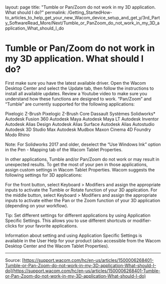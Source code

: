 layout: page
title: "Tumble or Pan/Zoom do not work in my 3D application. What should I do?"
permalink: /Getting_StartedHow-to_articles_to_help_get_your_new_Wacom_device_setup_and_get_y/3rd_Party_SoftwareRead_More/Next/Tumble_or_PanZoom_do_not_work_in_my_3D_application_What_should_I_do

# Tumble or Pan/Zoom do not work in my 3D application. What should I do?

First make sure you have the latest available driver. Open the Wacom Desktop Center and select the Update tab, then follow the instructions to install all available updates.
Review a Youtube video to make sure you understand how these functions are designed to work.
“Pan/Zoom” and “Tumble” are currently supported for the following applications: 
  
Pixelogic Z-Brush
Pixelogic Z-Brush Core
Dassault Systèmes Solidworks*
Autodesk Fusion 360
Autodesk Maya
Autodesk Maya LT
Autodesk Inventor
Autodesk Alias Design
Autodesk Alias Surface
Autodesk Alias Autostudio
Autodesk 3D Studio Max
Autodesk Mudbox
Maxon Cinema 4D
Foundry Modo
Rhino
 



Note: For Solidworks 2017 and older, deselect the “Use Windows Ink” option in the Pen - Mapping tab of the Wacom Tablet Properties.

In other applications, Tumble and/or Pan/Zoom do not work or may result in unexpected results. To get the most of your pen in those applications, assign custom settings in Wacom Tablet Properties. Wacom suggests the following settings for 3D applications: 
  
For the front button, select Keyboard > Modifiers and assign the appropriate inputs to activate the Tumble or Rotate function of your 3D application.
For the middle button, select Keyboard > Modifiers and assign the appropriate inputs to activate either the Pan or the Zoom function of your 3D application (depending on your workflow).
 



Tip: Set different settings for different applications by using Application Specific Settings. This allows you to use different shortcuts or modifier-clicks for your favorite applications.

Information about setting and using Application Specific Settings is available in the User Help for your product (also accessible from the Wacom Desktop Center and the Wacom Tablet Properties).

---
Source: [https://support.wacom.com/hc/en-us/articles/1500006268401-Tumble-or-Pan-Zoom-do-not-work-in-my-3D-application-What-should-I-do](https://support.wacom.com/hc/en-us/articles/1500006268401-Tumble-or-Pan-Zoom-do-not-work-in-my-3D-application-What-should-I-do)
